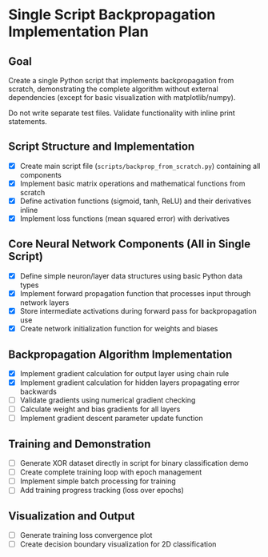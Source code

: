 # Single Script Backpropagation Implementation Plan

## Goal
Create a single Python script that implements backpropagation from scratch, demonstrating the complete algorithm without external dependencies (except for basic visualization with matplotlib/numpy).

Do not write separate test files. Validate functionality with inline print statements.

## Script Structure and Implementation

- [x] Create main script file (`scripts/backprop_from_scratch.py`) containing all components
- [x] Implement basic matrix operations and mathematical functions from scratch
- [x] Define activation functions (sigmoid, tanh, ReLU) and their derivatives inline
- [x] Implement loss functions (mean squared error) with derivatives

## Core Neural Network Components (All in Single Script)

- [x] Define simple neuron/layer data structures using basic Python data types
- [x] Implement forward propagation function that processes input through network layers
- [x] Store intermediate activations during forward pass for backpropagation use
- [x] Create network initialization function for weights and biases

## Backpropagation Algorithm Implementation

- [x] Implement gradient calculation for output layer using chain rule
- [x] Implement gradient calculation for hidden layers propagating error backwards
- [ ] Validate gradients using numerical gradient checking
- [ ] Calculate weight and bias gradients for all layers
- [ ] Implement gradient descent parameter update function

## Training and Demonstration

- [ ] Generate XOR dataset directly in script for binary classification demo
- [ ] Create complete training loop with epoch management
- [ ] Implement simple batch processing for training
- [ ] Add training progress tracking (loss over epochs)

## Visualization and Output

- [ ] Generate training loss convergence plot
- [ ] Create decision boundary visualization for 2D classification
